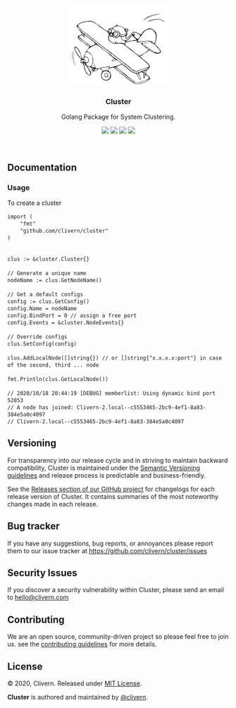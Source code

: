 <p align="center">
    <img src="/assets/gopher.jpg" width="230" />
    <h3 align="center">Cluster</h3>
    <p align="center">Golang Package for System Clustering.</p>
    <p align="center">
        <a href="https://travis-ci.com/Clivern/Cluster"><img src="https://travis-ci.com/Clivern/Cluster.svg?branch=main"></a>
        <a href="https://github.com/Clivern/Cluster/releases"><img src="https://img.shields.io/badge/Version-0.1.0-red.svg"></a>
        <a href="https://goreportcard.com/report/github.com/Clivern/Cluster"><img src="https://goreportcard.com/badge/github.com/Clivern/Cluster?v=0.0.6"></a>
        <a href="https://github.com/Clivern/Cluster/blob/master/LICENSE"><img src="https://img.shields.io/badge/LICENSE-MIT-orange.svg"></a>
    </p>
</p>
<br/>

## Documentation

### Usage

To create a cluster

```golang
import (
    "fmt"
    "github.com/clivern/cluster"
)


clus := &cluster.Cluster{}

// Generate a unique name
nodeName := clus.GetNodeName()

// Get a default configs
config := clus.GetConfig()
config.Name = nodeName
config.BindPort = 0 // assign a free port
config.Events = &cluster.NodeEvents{}

// Override configs
clus.SetConfig(config)

clus.AddLocalNode([]string{}) // or []string{"x.x.x.x:port"} in case of the second, third ... node

fmt.Println(clus.GetLocalNode())

// 2020/10/18 20:44:19 [DEBUG] memberlist: Using dynamic bind port 52053
// A node has joined: Clivern-2.local--c5553465-2bc9-4ef1-8a83-384e5a0c4097
// Clivern-2.local--c5553465-2bc9-4ef1-8a83-384e5a0c4097
```

## Versioning

For transparency into our release cycle and in striving to maintain backward compatibility, Cluster is maintained under the [Semantic Versioning guidelines](https://semver.org/) and release process is predictable and business-friendly.

See the [Releases section of our GitHub project](https://github.com/clivern/cluster/releases) for changelogs for each release version of Cluster. It contains summaries of the most noteworthy changes made in each release.


## Bug tracker

If you have any suggestions, bug reports, or annoyances please report them to our issue tracker at https://github.com/clivern/cluster/issues


## Security Issues

If you discover a security vulnerability within Cluster, please send an email to [hello@clivern.com](mailto:hello@clivern.com)


## Contributing

We are an open source, community-driven project so please feel free to join us. see the [contributing guidelines](CONTRIBUTING.md) for more details.


## License

© 2020, Clivern. Released under [MIT License](https://opensource.org/licenses/mit-license.php).

**Cluster** is authored and maintained by [@clivern](http://github.com/clivern).
